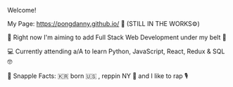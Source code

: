 Welcome!

My Page: https://pongdanny.github.io/ 🙈 (STILL IN THE WORKS⚙️)

🚀 Right now I'm aiming to add Full Stack Web Development under my belt 💪

💻 Currently attending a/A to learn Python, JavaScript, React, Redux & SQL 🤓

💯 Snapple Facts: 🇰🇷  born 🇺🇸 , reppin NY 🗽 and I like to rap 🎙️

